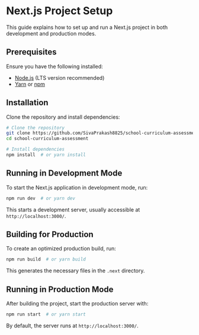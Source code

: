# Next.js Project Setup

This guide explains how to set up and run a Next.js project in both development and production modes.

## Prerequisites

Ensure you have the following installed:

- [Node.js](https://nodejs.org/) (LTS version recommended)
- [Yarn](https://yarnpkg.com/) or [npm](https://www.npmjs.com/)

## Installation

Clone the repository and install dependencies:

```sh
# Clone the repository
git clone https://github.com/SivaPrakash8825/school-curriculum-assessment.git
cd school-curriculum-assessment

# Install dependencies
npm install  # or yarn install
```

## Running in Development Mode

To start the Next.js application in development mode, run:

```sh
npm run dev  # or yarn dev
```

This starts a development server, usually accessible at `http://localhost:3000/`.

## Building for Production

To create an optimized production build, run:

```sh
npm run build  # or yarn build
```

This generates the necessary files in the `.next` directory.

## Running in Production Mode

After building the project, start the production server with:

```sh
npm run start  # or yarn start
```

By default, the server runs at `http://localhost:3000/`.
